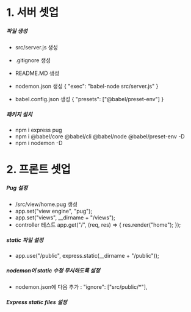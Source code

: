 # 1. 서버 셋업

##### 파일 생성

- src/server.js 생성
- .gitignore 생성
- README.MD 생성
- nodemon.json 생성
  {
  "exec": "babel-node src/server.js"
  }

- babel.config.json 생성
  {
  "presets": ["@babel/preset-env"]
  }

##### 패키지 설치

- npm i express pug
- npm i @babel/core @babel/cli @babel/node @babel/preset-env -D
- npm i nodemon -D

# 2. 프론트 셋업

##### Pug 설정

- /src/view/home.pug 생성
- app.set("view engine", "pug");
- app.set("views", \_\_dirname + "/views");
- controller 테스트
  app.get("/", (req, res) => { res.render("home"); });

##### static 파일 설정

- app.use("/public", express.static(\_\_dirname + "/public"));

##### nodemon이 static 수정 무시하도록 설정

- nodemon.json에 다음 추가 : "ignore": ["src/public/*"],

##### Express static files 설정
